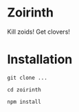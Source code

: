 # Zoirinth

Kill zoids! Get clovers!

# Installation

`git clone ...`

`cd zoirinth`

`npm install`
